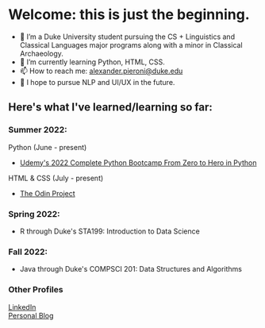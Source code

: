 # Welcome: this is just the beginning.


- 👀 I’m a Duke University student pursuing the CS + Linguistics and Classical Languages major programs along with a minor in Classical Archaeology.
- 🌱 I’m currently learning Python, HTML, CSS.
- 📫 How to reach me: alexander.pieroni@duke.edu
- 💬 I hope to pursue NLP and UI/UX in the future.


## Here's what I've learned/learning so far: 

### Summer 2022:   
Python (June - present)   
- [Udemy's 2022 Complete Python Bootcamp From Zero to Hero in Python](https://www.udemy.com/course/complete-python-bootcamp)     
  

HTML & CSS (July - present)
- [The Odin Project](https://www.theodinproject.com)

### Spring 2022: 
- R through Duke's STA199: Introduction to Data Science

### Fall 2022:
- Java through Duke's COMPSCI 201: Data Structures and Algorithms

### Other Profiles
[LinkedIn](https://www.linkedin.com/in/alex-pieroni-29b9ba1a8/)   
[Personal Blog](www.yearofpause.com)

<!---
ajpieroni/ajpieroni is a ✨ special ✨ repository because its `README.md` (this file) appears on your GitHub profile.
You can click the Preview link to take a look at your changes.
--->
